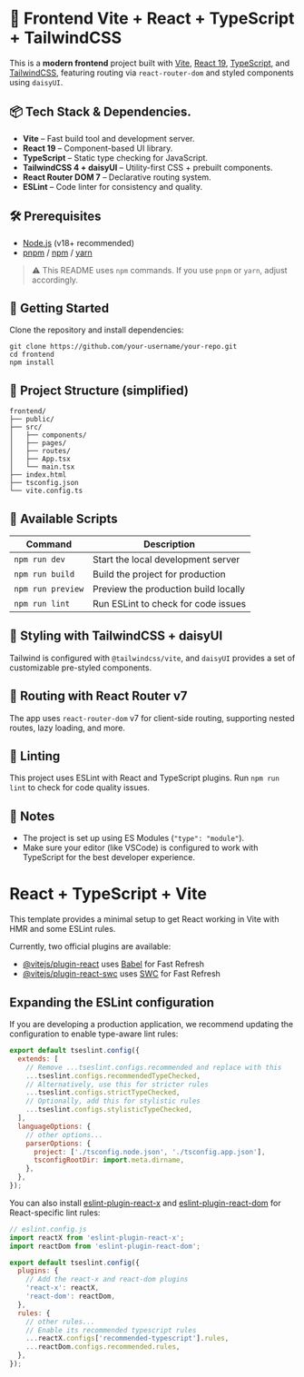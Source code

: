 # 🚀 Frontend Vite + React + TypeScript + TailwindCSS

This is a **modern frontend** project built with [Vite](https://vitejs.dev/), [React 19](https://react.dev/), [TypeScript](https://www.typescriptlang.org/), and [TailwindCSS](https://tailwindcss.com/), featuring routing via `react-router-dom` and styled components using `daisyUI`.

## 📦 Tech Stack & Dependencies.

- **Vite** – Fast build tool and development server.
- **React 19** – Component-based UI library.
- **TypeScript** – Static type checking for JavaScript.
- **TailwindCSS 4 + daisyUI** – Utility-first CSS + prebuilt components.
- **React Router DOM 7** – Declarative routing system.
- **ESLint** – Code linter for consistency and quality.

## 🛠️ Prerequisites

- [Node.js](https://nodejs.org/) (v18+ recommended)
- [pnpm](https://pnpm.io/) / [npm](https://www.npmjs.com/) / [yarn](https://yarnpkg.com/)

> ⚠️ This README uses `npm` commands. If you use `pnpm` or `yarn`, adjust accordingly.

## 🚀 Getting Started

Clone the repository and install dependencies:

    git clone https://github.com/your-username/your-repo.git
    cd frontend
    npm install

## 📁 Project Structure (simplified)

    frontend/
    ├── public/
    ├── src/
    │   ├── components/
    │   ├── pages/
    │   ├── routes/
    │   ├── App.tsx
    │   └── main.tsx
    ├── index.html
    ├── tsconfig.json
    └── vite.config.ts

## 🧪 Available Scripts

| Command           | Description                          |
| ----------------- | ------------------------------------ |
| `npm run dev`     | Start the local development server   |
| `npm run build`   | Build the project for production     |
| `npm run preview` | Preview the production build locally |
| `npm run lint`    | Run ESLint to check for code issues  |

## 🎨 Styling with TailwindCSS + daisyUI

Tailwind is configured with `@tailwindcss/vite`, and `daisyUI` provides a set of customizable pre-styled components.

## 📁 Routing with React Router v7

The app uses `react-router-dom` v7 for client-side routing, supporting nested routes, lazy loading, and more.

## 🧹 Linting

This project uses ESLint with React and TypeScript plugins. Run `npm run lint` to check for code quality issues.

## 📌 Notes

- The project is set up using ES Modules (`"type": "module"`).
- Make sure your editor (like VSCode) is configured to work with TypeScript for the best developer experience.

# React + TypeScript + Vite

This template provides a minimal setup to get React working in Vite with HMR and some ESLint rules.

Currently, two official plugins are available:

- [@vitejs/plugin-react](https://github.com/vitejs/vite-plugin-react/blob/main/packages/plugin-react/README.md) uses [Babel](https://babeljs.io/) for Fast Refresh
- [@vitejs/plugin-react-swc](https://github.com/vitejs/vite-plugin-react-swc) uses [SWC](https://swc.rs/) for Fast Refresh

## Expanding the ESLint configuration

If you are developing a production application, we recommend updating the configuration to enable type-aware lint rules:

```js
export default tseslint.config({
  extends: [
    // Remove ...tseslint.configs.recommended and replace with this
    ...tseslint.configs.recommendedTypeChecked,
    // Alternatively, use this for stricter rules
    ...tseslint.configs.strictTypeChecked,
    // Optionally, add this for stylistic rules
    ...tseslint.configs.stylisticTypeChecked,
  ],
  languageOptions: {
    // other options...
    parserOptions: {
      project: ['./tsconfig.node.json', './tsconfig.app.json'],
      tsconfigRootDir: import.meta.dirname,
    },
  },
});
```

You can also install [eslint-plugin-react-x](https://github.com/Rel1cx/eslint-react/tree/main/packages/plugins/eslint-plugin-react-x) and [eslint-plugin-react-dom](https://github.com/Rel1cx/eslint-react/tree/main/packages/plugins/eslint-plugin-react-dom) for React-specific lint rules:

```js
// eslint.config.js
import reactX from 'eslint-plugin-react-x';
import reactDom from 'eslint-plugin-react-dom';

export default tseslint.config({
  plugins: {
    // Add the react-x and react-dom plugins
    'react-x': reactX,
    'react-dom': reactDom,
  },
  rules: {
    // other rules...
    // Enable its recommended typescript rules
    ...reactX.configs['recommended-typescript'].rules,
    ...reactDom.configs.recommended.rules,
  },
});
```

